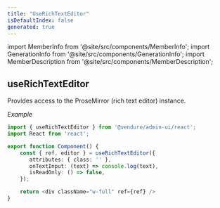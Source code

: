 ```yaml
---
title: "UseRichTextEditor"
isDefaultIndex: false
generated: true
---
```

<!-- This file was generated from the Vendure source. Do not modify. Instead, re-run the "docs:build" script -->
import MemberInfo from '@site/src/components/MemberInfo';
import GenerationInfo from '@site/src/components/GenerationInfo';
import MemberDescription from '@site/src/components/MemberDescription';


## useRichTextEditor

<GenerationInfo sourceFile="packages/admin-ui/src/lib/react/src/react-hooks/use-rich-text-editor.ts" sourceLine="40" packageName="@vendure/admin-ui" />

Provides access to the ProseMirror (rich text editor) instance.

*Example*

```ts
import { useRichTextEditor } from '@vendure/admin-ui/react';
import React from 'react';

export function Component() {
    const { ref, editor } = useRichTextEditor({
       attributes: { class: '' },
       onTextInput: (text) => console.log(text),
       isReadOnly: () => false,
    });

    return <div className="w-full" ref={ref} />
}
```

